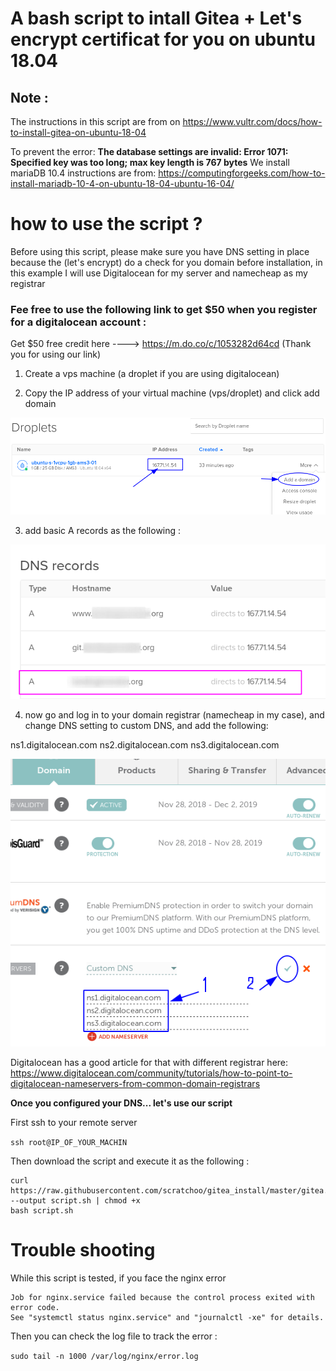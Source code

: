 # A bash script to intall Gitea + Let's encrypt certificat for you on ubuntu 18.04

## Note :
The instructions in this script are from on https://www.vultr.com/docs/how-to-install-gitea-on-ubuntu-18-04 

To prevent the error: **The database settings are invalid: Error 1071: Specified key was too long; max key length is 767 bytes** We install mariaDB 10.4 instructions are from: https://computingforgeeks.com/how-to-install-mariadb-10-4-on-ubuntu-18-04-ubuntu-16-04/

# how to use the script ?

Before using this script, please make sure you have DNS setting in place because the (let's encrypt) do a check for you domain before installation, in this example I will use Digitalocean for my server and namecheap as my registrar

### Fee free to use the following link to get $50 when you register for a digitalocean account :

Get $50 free credit here ---->  https://m.do.co/c/1053282d64cd  (Thank you for using our link)



1) Create a vps machine (a droplet if you are using digitalocean)

2) Copy the IP address of your virtual machine (vps/droplet) and click add domain

![alt text](https://github.com/scratchoo/gitea_install/raw/master/digitalocean_domain.png)

3) add basic A records as the following :

![Adding domain to digitalocea](https://github.com/scratchoo/gitea_install/raw/master/add_domain_digitalocean.png)

4) now go and log in to your domain registrar (namecheap in my case), and change DNS setting to custom DNS, and add the following:

ns1.digitalocean.com
ns2.digitalocean.com
ns3.digitalocean.com

![namecheap with digitalocean DNS](https://github.com/scratchoo/gitea_install/raw/master/namecheap_digitalocean_dns.png)


Digitalocean has a good article for that with different registrar here: https://www.digitalocean.com/community/tutorials/how-to-point-to-digitalocean-nameservers-from-common-domain-registrars


**Once you configured your DNS... let's use our script**

First ssh to your remote server

`ssh root@IP_OF_YOUR_MACHIN`

Then download the script and execute it as the following :

```
curl https://raw.githubusercontent.com/scratchoo/gitea_install/master/gitea.sh --output script.sh | chmod +x
bash script.sh
```

# Trouble shooting 

While this script is tested, if you face the nginx error 
```
Job for nginx.service failed because the control process exited with error code.
See "systemctl status nginx.service" and "journalctl -xe" for details.
```
Then you can check the log file to track the error :

`sudo tail -n 1000 /var/log/nginx/error.log`
